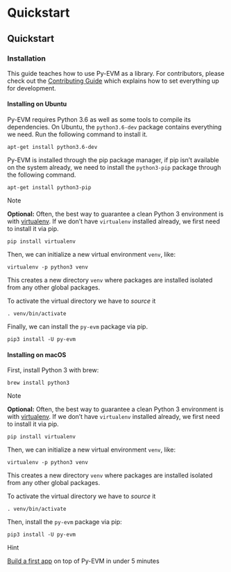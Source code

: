 # Quickstart

## Quickstart

### Installation

This guide teaches how to use Py-EVM as a library. For contributors, please check out the [Contributing Guide](https://py-evm.readthedocs.io/en/latest/contributing.html) which explains how to set everything up for development.

#### Installing on Ubuntu

Py-EVM requires Python 3.6 as well as some tools to compile its dependencies. On Ubuntu, the `python3.6-dev` package contains everything we need. Run the following command to install it.

```text
apt-get install python3.6-dev
```

Py-EVM is installed through the pip package manager, if pip isn’t available on the system already, we need to install the `python3-pip` package through the following command.

```text
apt-get install python3-pip
```

Note

**Optional:** Often, the best way to guarantee a clean Python 3 environment is with [virtualenv](https://virtualenv.pypa.io/en/stable/). If we don’t have `virtualenv` installed already, we first need to install it via pip.

```text
pip install virtualenv
```

Then, we can initialize a new virtual environment `venv`, like:

```text
virtualenv -p python3 venv
```

This creates a new directory `venv` where packages are installed isolated from any other global packages.

To activate the virtual directory we have to _source_ it

```text
. venv/bin/activate
```

Finally, we can install the `py-evm` package via pip.

```text
pip3 install -U py-evm
```

#### Installing on macOS

First, install Python 3 with brew:

```text
brew install python3
```

Note

**Optional:** Often, the best way to guarantee a clean Python 3 environment is with [virtualenv](https://virtualenv.pypa.io/en/stable/). If we don’t have `virtualenv` installed already, we first need to install it via pip.

```text
pip install virtualenv
```

Then, we can initialize a new virtual environment `venv`, like:

```text
virtualenv -p python3 venv
```

This creates a new directory `venv` where packages are installed isolated from any other global packages.

To activate the virtual directory we have to _source_ it

```text
. venv/bin/activate
```

Then, install the `py-evm` package via pip:

```text
pip3 install -U py-evm
```

Hint

[Build a first app](https://py-evm.readthedocs.io/en/latest/guides/building_an_app_that_uses_pyevm.html) on top of Py-EVM in under 5 minutes

